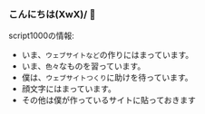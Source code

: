 ### こんにちは\(XwX)/ 👋

script1000の情報:

-  いま、`ウェブサイトなど`の作りにはまっています。
-  いま、`色々`なものを習っています。
-  僕は、`ウェブサイトつくり`に助けを待っています。
-  顔文字にはまっています。
-  その他は僕が作っているサイトに貼っておきます
